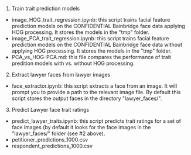1. Train trait prediction models
  * image_HOG_trait_regression.ipynb: this script trains facial feature prediction models on the CONFIDENTIAL Bainbridge face data applying HOG processing. It stores the models in the "tmp" folder. 
  * image_PCA_trait_regression.ipynb: this script trains facial feature prediction models on the CONFIDENTIAL Bainbridge face data without applying HOG processing. It stores the models in the "tmp" folder.
  * PCA_vs_HOG-PCA.md: this file compares the performance of trait predition models with vs. without HOG processing.

2) Extract lawyer faces from lawyer images
  * face_extractor.ipynb: this script extracts a face from an image. It will prompt you to provide a path to the relevant image file. By default this script stores the output faces in the directory "lawyer_faces/".

3) Predict Lawyer face trait ratings
  * predict_lawyer_traits.ipynb: this script predicts trait ratings for a set of face images (by default it looks for the face images in the "lawyer_faces/" folder (see #2 above).
  * petitioner_predictions_1000.csv
  * respondent_predictions_1000.csv
